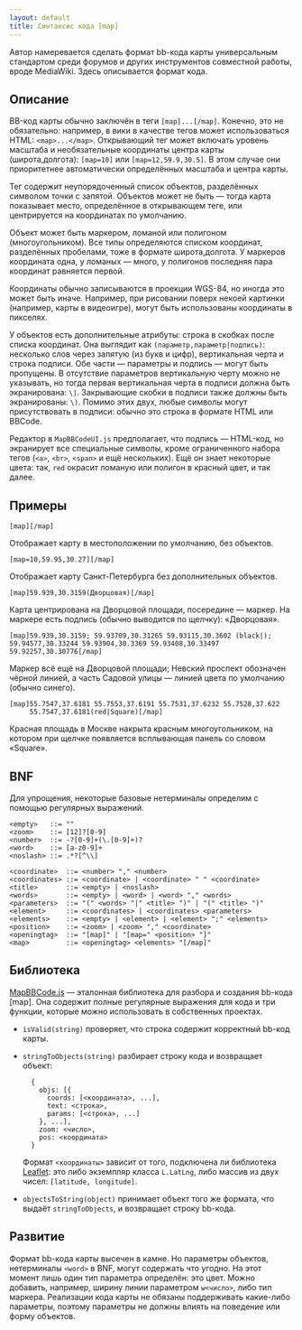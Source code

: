 ```yaml
---
layout: default
title: Синтаксис кода [map]
---
```


Автор намеревается сделать формат bb-кода карты универсальным стандартом среди форумов
и других инструментов совместной работы, вроде MediaWiki. Здесь описывается формат кода.

## Описание

BB-код карты обычно заключён в теги `[map]...[/map]`. Конечно, это не обязательно: например,
в вики в качестве тегов может использоваться HTML: `<map>...</map>`. Открывающий тег может
включать уровень масштаба и необязательные координаты центра карты (широта,долгота):
`[map=10]` или `[map=12,59.9,30.5]`. В этом случае они приоритетнее автоматически определённых
масштаба и центра карты.

Тег содержит неупорядоченный список объектов, разделённых символом точки с запятой. Объектов
может не быть — тогда карта показывает место, определённое в открывающем теге, или
центрируется на координатах по умолчанию.

Объект может быть маркером, ломаной или полигоном (многоугольником). Все типы определяются
списком координат, разделённых пробелами, тоже в формате широта,долгота. У маркеров
координата одна, у ломаных — много, у полигонов последняя пара координат равняется первой.

Координаты обычно записываются в проекции WGS-84, но иногда это может быть иначе. Например,
при рисовании поверх некоей картинки (например, карты в видеоигре), могут быть использованы
координаты в пикселях.

У объектов есть дополнительные атрибуты: строка в скобках после списка координат. Она выглядит
как `(параметр,параметр|подпись)`: несколько слов через запятую (из букв и цифр), вертикальная
черта и строка подписи. Обе части — параметры и подпись — могут быть пропущены. В отсутствие
параметров вертикальную черту можно не указывать, но тогда первая вертикальная черта в подписи
должна быть экранирована: `\|`. Закрывающие скобки в подписи также должны быть экранированы: `\)`.
Помимо этих двух, любые символы могут присутствовать в подписи: обычно это строка в формате
HTML или BBCode.

Редактор в `MapBBCodeUI.js` предполагает, что подпись — HTML-код, но экранирует все специальные
символы, кроме ограниченного набора тегов (`<a>`, `<br>`, `<span>` и ещё нескольких). Ещё он знает
некоторые цвета: так, `red` окрасит ломаную или полигон в красный цвет, и так далее.

## Примеры

    [map][/map]

Отображает карту в местоположении по умолчанию, без объектов.

    [map=10,59.95,30.27][/map]

Отображает карту Санкт-Петербурга без дополнительных объектов.

    [map]59.939,30.3159(Дворцовая)[/map]

Карта центрирована на Дворцовой площади, посередине — маркер. На маркере
есть подпись (обычно выводится по щелчку): «Дворцовая».

    [map]59.939,30.3159; 59.93709,30.31265 59.93115,30.3602 (black|);
    59.94577,30.33244 59.93904,30.3369 59.93408,30.33497 59.92257,30.30776[/map]

Маркер всё ещё на Дворцовой площади; Невский проспект обозначен чёрной линией,
а часть Садовой улицы — линией цвета по умолчанию (обычно синего).

    [map]55.7547,37.6181 55.7553,37.6191 55.7531,37.6232 55.7528,37.622
         55.7547,37.6181(red|Square)[/map]

Красная площадь в Москве накрыта красным многоугольником, на котором при щелчке
появляется всплывающая панель со словом «Square».

## BNF

Для упрощения, некоторые базовые нетерминалы определим с помощью регулярных выражений.

    <empty>   ::= ""
    <zoom>    ::= [12]?[0-9]
    <number>  ::= -?[0-9]+(\.[0-9]+)?
    <word>    ::= [a-z0-9]+
    <noslash> ::= .*?[^\\]
    
    <coordinate>  ::= <number> "," <number>
    <coordinates> ::= <coordinate> | <coordinate> " " <coordinate>
    <title>       ::= <empty> | <noslash>
    <words>       ::= <empty> | <word> | <word> "," <words>
    <parameters>  ::= "(" <words> "|" <title> ")" | "(" <title> ")"
    <element>     ::= <coordinates> | <coordinates> <parameters>
    <elements>    ::= <empty> | <element> | <element> ";" <elements>
    <position>    ::= <zoom> | <zoom> "," <coordinate>
    <openingtag>  ::= "[map]" | "[map=" <position> "]"
    <map>         ::= <openingtag> <elements> "[/map]"

## Библиотека

[MapBBCode.js](https://github.com/MapBBCode/mapbbcode/blob/master/src/MapBBCode.js) —
эталонная библиотека для разбора и создания bb-кода [map]. Она содержит полные
регулярные выражения для кода и три функции, которые можно использовать
в собственных проектах.

* `isValid(string)` проверяет, что строка содержит корректный bb-код карты.
* `stringToObjects(string)` разбирает строку кода и возвращает объект:

        {
          objs: [{
            coords: [<координата>, ...],
            text: <строка>,
            params: [<строка>, ...]
          }, ...],
          zoom: <число>,
          pos: <координата>
        }

    Формат `<координаты>` зависит от того, подключена ли библиотека [Leaflet](http://leafletjs.com): 
    это либо экземпляр класса `L.LatLng`, либо массив из двух чисел:
    `[latitude, longitude]`.
* `objectsToString(object)` принимает объект того же формата, что выдаёт `stringToObjects`,
    и возвращает строку bb-кода.

## Развитие

Формат bb-кода карты высечен в камне. Но параметры объектов, нетерминалы `<word>` в BNF,
могут содержать что угодно. На этот момент лишь один тип параметра определён: это цвет.
Можно добавить, например, ширину линии параметром `w<число>`, либо тип маркера.
Реализации кода карты не обязаны поддерживать какие-либо параметры, поэтому параметры
не должны влиять на поведение или форму объектов.
